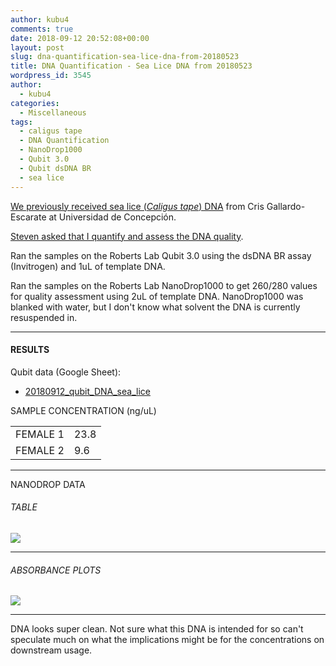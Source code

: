 ```yaml
---
author: kubu4
comments: true
date: 2018-09-12 20:52:08+00:00
layout: post
slug: dna-quantification-sea-lice-dna-from-20180523
title: DNA Quantification - Sea Lice DNA from 20180523
wordpress_id: 3545
author:
  - kubu4
categories:
  - Miscellaneous
tags:
  - caligus tape
  - DNA Quantification
  - NanoDrop1000
  - Qubit 3.0
  - Qubit dsDNA BR
  - sea lice
---
```


[We previously received sea lice (_Caligus tape_) DNA](2018/05/23/dna-received-sea-lice-dna-from-cris-gallardo-escarate-at-universidad-de-concepcion.html) from Cris Gallardo-Escarate at Universidad de Concepción.

[Steven asked that I quantify and assess the DNA quality](https://github.com/RobertsLab/resources/issues/373).

Ran the samples on the Roberts Lab Qubit 3.0 using the dsDNA BR assay (Invitrogen) and 1uL of template DNA.

Ran the samples on the Roberts Lab NanoDrop1000 to get 260/280 values for quality assessment using 2uL of template DNA. NanoDrop1000 was blanked with water, but I don't know what solvent the DNA is currently resuspended in.



* * *





#### RESULTS



Qubit data (Google Sheet):





  * [20180912_qubit_DNA_sea_lice](https://docs.google.com/spreadsheets/d/1aYYhbSLXPKb81S3fn4fdfp2ZE-RzxlsLUs9tmTJutCQ/edit?usp=sharing)



<table >

<tr >
  SAMPLE
  CONCENTRATION (ng/uL)
</tr>

<tbody >
<tr >
  
<td >FEMALE 1
</td>
  
<td >23.8
</td>
</tr>
<tr >
  
<td >FEMALE 2
</td>
  
<td >9.6
</td>
</tr>
</tbody>
</table>



* * *



NANODROP DATA



###### TABLE



![](http://owl.fish.washington.edu/Athaliana/20180911_DNA_sea_lice.PNG)



* * *





###### ABSORBANCE PLOTS



![](http://owl.fish.washington.edu/Athaliana/20180911_DNA_sea_lice_plots.png)



* * *



DNA looks super clean. Not sure what this DNA is intended for so can't speculate much on what the implications might be for the concentrations on downstream usage.
